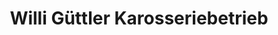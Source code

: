 ---
title: "Willi Güttler Karosseriebetrieb"
url: /burgebrach/willi-guettler-karosseriebetrieb/
shop: Autowerkstatt
---